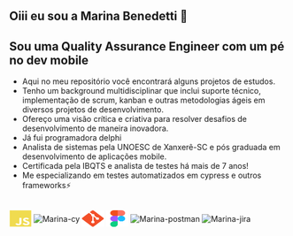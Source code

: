 
## Oiii eu sou a Marina Benedetti 👋

## Sou uma Quality Assurance Engineer com um pé no dev mobile
 
 - Aqui no meu repositório você encontrará alguns projetos de estudos.
 - Tenho um background multidisciplinar que inclui suporte técnico, implementação de scrum, kanban e outras metodologias ágeis em diversos projetos de desenvolvimento.
 - Ofereço uma visão crítica e criativa para resolver desafios de desenvolvimento de maneira inovadora.
- Já fui programadora delphi 
- Analista de sistemas pela UNOESC de Xanxerê-SC e pós graduada em desenvolvimento de aplicações mobile.
- Certificada pela IBQTS e analista de testes há mais de 7 anos!
- Me especializando em testes automatizados em cypress e outros frameworks⚡

<div style="display: inline_block"><br>
  <img align="center" alt="Marina-Js" height="30" width="40" src="https://raw.githubusercontent.com/devicons/devicon/master/icons/javascript/javascript-plain.svg">
  <img align="center" alt="Marina-cy" height="40" width="50" src="https://www.cypress.io/_astro/navbar-brand.0d71ff96.svg">
  <img align="center" alt="Marina-Git" height="30" width="40" src="https://raw.githubusercontent.com/devicons/devicon/master/icons/git/git-original.svg">
  <img align="center" alt="Marina-Figma" height="30" width="40" src="https://raw.githubusercontent.com/devicons/devicon/master/icons/figma/figma-original.svg">
  <img align="center" alt="Marina-postman" height="30" width="40" src="https://voyager.postman.com/logo/postman-logo-icon-orange.svg">
 <img align="center" alt="Marina-jira" height="60" width="70" src="https://wac-cdn.atlassian.com/dam/jcr:ab384028-e8a3-4dd1-8b45-6d564ef7936a/Jira%20Software_24.svg?cdnVersion=1253">
  
 
</div>
